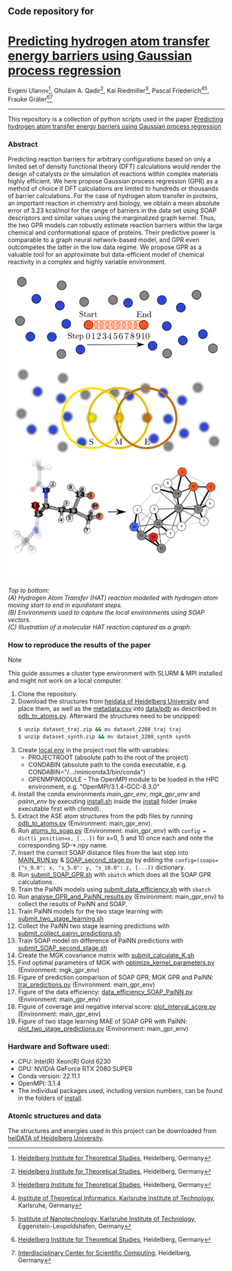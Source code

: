 ## Code repository for
# [Predicting hydrogen atom transfer energy barriers using Gaussian process regression]()

Evgeni Ulanov[^1], Ghulam A. Qadir[^1], Kai Riedmiller[^1], Pascal Friederich[^2][^3], Frauke Gräter[^1][^4]

[^1]: [Heidelberg Institute for Theoretical Studies](https://www.h-its.org/), Heidelberg, Germany
[^2]: [Institute of Theoretical Informatics, Karlsruhe Institute of Technology](https://www.iti.kit.edu/en/start), Karlsruhe, Germany
[^3]: [Institute of Nanotechnology, Karlsruhe Institute of Technology](https://www.int.kit.edu/), Eggenstein-Leopoldshafen, Germany
[^4]: [Interdisciplinary Center for Scientific Computing](https://typo.iwr.uni-heidelberg.de/home), Heidelberg, Germany

---
This repository is a collection of python scripts used in the paper
[Predicting hydrogen atom transfer energy barriers using Gaussian process regression]()

### Abstract
Predicting reaction barriers for arbitrary configurations based on only a limited set of density functional theory (DFT) calculations would render the design of catalysts or the simulation of reactions within complex materials highly efficient. We here propose Gaussian process regression (GPR) as a method of choice if DFT calculations are limited to hundreds or thousands of barrier calculations. For the case of hydrogen atom transfer in proteins, an important reaction in chemistry and biology, we obtain a mean absolute error of 3.23 kcal/mol for the range of barriers in the data set using SOAP descriptors and similar values using the marginalized graph kernel. Thus, the two GPR models can robustly estimate reaction barriers within the large chemical and conformational space of proteins. Their predictive power is comparable to a graph neural network-based model, and GPR even outcompetes the latter in the low data regime. We propose GPR as a valuable tool for an approximate but data-efficient model of chemical reactivity in a complex and highly variable environment.

![repo_picture.png](repo_picture.png)

*Top to bottom: <br>
(A) Hydrogen Atom Transfer (HAT) reaction modelled with hydrogen atom moving start to end in equidistant
steps.<br>
(B) Environments used to capture the local environments using SOAP vectors.<br>
(C) Illustration of a molecular HAT reaction captured as a graph.*

### How to reproduce the results of the paper

> [!NOTE]
> This guide assumes a cluster type environment with SLURM & MPI installed and might
> not work on a local computer.

1. Clone the repository.
1. Download the structures from [heidata of Heidelberg University](https://doi.org/10.11588/data/TGDD4Y)
   and place them, as well as the [metadata.csv](data/pdb/metadata.csv) into [data/pdb](data/pdb) as described in [pdb_to_atoms.py](data%2Fpdb_to_atoms.py).
   Afterward the structures need to be unzipped:
   ```bash
   $ unzip dataset_traj.zip && mv dataset_2208_traj traj
   $ unzip dataset_synth.zip && mv dataset_2208_synth synth
   ```
1. Create [local.env](local.env) in the project root file with variables:
   - PROJECTROOT (absolute path to the root of the project)
   - CONDABIN (absolute path to the conda executable, e.g. CONDABIN="/.../miniconda3/bin/conda")
   - OPENMPIMODULE - The OpenMPI module to be loaded in the HPC environment, e.g. "OpenMPI/3.1.4-GCC-8.3.0"
1. Install the conda environments _main_gpr_env_, _mgk_gpr_env_ and _painn_env_
    by executing [install.sh](install%2Finstall.sh) inside the [install](install) folder (make executable first with chmod).
1. Extract the ASE atom structures from the pdb files by running [pdb_to_atoms.py](data%2Fpdb_to_atoms.py) (Environment: main_gpr_env).
1. Run [atoms_to_soap.py](data%2Fatoms_to_soap.py) (Environment: main_gpr_env) with ```config = dict(i_position=x, [...])``` for x=0, 5 and 10 once each and note the
    corresponding SD-*.npy name.
1. Insert the correct SOAP distance files from the last step into [MAIN_RUN.py](SOAP_GPR%2FMAIN_RUN.py)
    & [SOAP_second_stage.py](two_stage_learning_PaiNN_SOAP%2FSOAP_second_stage.py) by editing the ```config=(soaps={"s_0.0": x, "s_5.0": y, "s_10.0": z, [...])``` dictionary.
1. Run [submit_SOAP_GPR.sh](SOAP_GPR%2Fsubmit_SOAP_GPR.sh) with ```sbatch``` which does all the SOAP GPR calculations.
1. Train the PaiNN models using [submit_data_efficiency.sh](PaiNN%2Fbarrier_gnn%2Fusage%2Fsubmit_data_efficiency.sh)
    with ````sbatch````
1. Run [analyse_GPR_and_PaiNN_results.py](analyse_and_plot%2Fanalyse_GPR_and_PaiNN_results.py) (Environment: main_gpr_env) to collect
    the results of PaiNN and SOAP.
1. Train PaiNN models for the two stage learning with [submit_two_stage_learning.sh](PaiNN%2Fbarrier_gnn%2Fusage%2Fsubmit_two_stage_learning.sh)
1. Collect the PaiNN two stage learning predictions with [submit_collect_painn_predictions.sh](two_stage_learning_PaiNN_SOAP%2Fsubmit_collect_painn_predictions.sh)
1. Train SOAP model on difference of PaiNN predictions with [submit_SOAP_second_stage.sh](two_stage_learning_PaiNN_SOAP%2Fsubmit_SOAP_second_stage.sh)
1. Create the MGK covariance matrix with [submit_calculate_K.sh](MGK_GPR%2Fsubmit_calculate_K.sh)
1. Find optimal parameters of MGK with [optimize_kernel_parameters.py](MGK_GPR%2Foptimize_kernel_parameters.py) (Environment: mgk_gpr_env)
1. Figure of prediction comparison of SOAP GPR, MGK GPR and PaiNN: [traj_predictions.py](analyse_and_plot%2Ftraj_predictions.py) (Environment: main_gpr_env)
1. Figure of the data efficiency: [data_efficiency_SOAP_PaiNN.py](analyse_and_plot%2Fdata_efficiency_SOAP_PaiNN.py) (Environment: main_gpr_env)
1. Figure of coverage and negative interval score: [plot_interval_score.py](analyse_and_plot%2Fplot_interval_score.py) (Environment: main_gpr_env)
1. Figure of two stage learning MAE of SOAP GPR with PaiNN: [plot_two_stage_predictions.py](analyse_and_plot%2Fplot_two_stage_predictions.py) (Environment: main_gpr_env)

### Hardware and Software used:
- CPU: Intel(R) Xeon(R) Gold 6230
- GPU: NVIDIA GeForce RTX 2080 SUPER
- Conda version: 22.11.1
- OpenMPI: 3.1.4
- The individual packages used, including version numbers, can be found in the folders of [install](install).

### Atomic structures and data
The structures and energies used in this project can be downloaded from [heiDATA of Heidelberg University](https://doi.org/10.11588/data/TGDD4Y).
